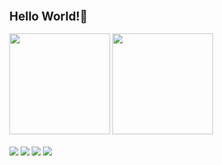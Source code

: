 ## Hello World!🤗
<div>
  <img height="180em" src="https://github-readme-stats.vercel.app/api?username=tatielynobre&show_icons=true&theme=shadow_red&include_all_commits=true">
  <img height="180em" src="https://github-readme-stats.vercel.app/api/top-langs/?username=tatielynobre&layout=compact&langs_count=16&theme=shadow_red">
</div>
<div style="display: inline_bloc"><br>
  <img align="center" src="https://img.shields.io/badge/html5-%23E34F26.svg?style=for-the-badge&logo=html5&logoColor=white">
  <img align="center" src="https://img.shields.io/badge/css3-%231572B6.svg?style=for-the-badge&logo=css3&logoColor=white">
  <img align="center" src="https://img.shields.io/badge/javascript-%23323330.svg?style=for-the-badge&logo=javascript&logoColor=%23F7DF1E">
  <img align="center" src="https://img.shields.io/badge/java-%23ED8B00.svg?style=for-the-badge&logo=openjdk&logoColor=white">

</div>
